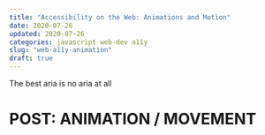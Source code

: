 ```yaml
---
title: "Accessibility on the Web: Animations and Motion"
date: 2020-07-26
updated: 2020-07-26
categories: javascript web-dev a11y
slug: "web-a11y-animation"
draft: true
---
```


The best aria is no aria at all

# POST: ANIMATION / MOVEMENT

